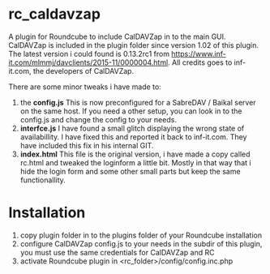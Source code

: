 # rc_caldavzap
A plugin for Roundcube to include CalDAVZap in to the main GUI. CalDAVZap is included in the plugin folder since version 1.02 of this plugin. The latest version i could found is 0.13.2rc1 from https://www.inf-it.com/mlmmj/davclients/2015-11/0000004.html. All credits goes to inf-it.com, the developers of CalDAVZap.

There are some minor tweaks i have made to: 
1. the **config.js** This is now preconfigured for a SabreDAV / Baikal server on the same host. If you need a other setup, you can look in to the config.js and change the config to your needs.
2. **interfce.js** I have found a small glitch displaying the wrong state of availabillity. I have fixed this and reported it back to inf-it.com. They have included this fix in his internal GIT.
3. **index.html** This file is the original version, i have made a copy called rc.html and tweaked the loginform a little bit. Mostly in that way that i hide the login form and some other small parts but keep the same functionallity.

# Installation
1. copy plugin folder in to the plugins folder of your Roundcube installation
2. configure CalDAVZap config.js to your needs in the subdir of this plugin, you must use the same credentials for CalDAVZap and RC
3. activate Roundcube plugin in <rc_folder>/config/config.inc.php